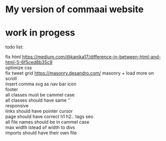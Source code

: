 # My version of commaai website

# work in progess

todo list: 

fix html https://medium.com/@kanika17/difference-in-between-html-and-html-5-6f5ced8b35c9 <br>
optimize css  <br>
fix tweet grid  https://masonry.desandro.com/ masonry + load more on scroll  <br>
insert comma svg as nav bar icon  <br>
footer  <br>
all classes must be cammel case  <br>
all classes should have same ''  <br>
responsive  <br>
links should have pointer cursor  <br>
page should have correct h1 h2.. tags  seo  <br>
all file names should be in cammel case  <br>
max width istead of width to divs  <br>
imports should have their own file  <br>

